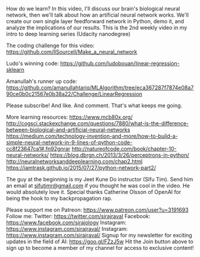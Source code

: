 How do we learn? In this video, I'll discuss our brain's biological neural network, then we'll talk about how an artificial neural network works. We'll create our own single layer feedforward network in Python, demo it, and analyze the implications of our results. This is the 2nd weekly video in my intro to deep learning series (Udacity nanodegree) 

The coding challenge for this video:
https://github.com/llSourcell/Make_a_neural_network

Ludo's winning code:
https://github.com/ludobouan/linear-regression-sklearn

Amanullah's runner up code:
https://github.com/amanullahtariq/MLAlgorithm/tree/eca367287f7874e08a790ce0b0c21567e0b38a22/Challenge/LinearRegression

Please subscribe! And like. And comment. That's what keeps me going.

More learning resources:
https://www.mcb80x.org/
http://cogsci.stackexchange.com/questions/7880/what-is-the-difference-between-biological-and-artificial-neural-networks
https://medium.com/technology-invention-and-more/how-to-build-a-simple-neural-network-in-9-lines-of-python-code-cc8f23647ca1#.fn92gnrar
http://natureofcode.com/book/chapter-10-neural-networks/
https://blog.dbrgn.ch/2013/3/26/perceptrons-in-python/
http://neuralnetworksanddeeplearning.com/chap2.html
https://iamtrask.github.io/2015/07/27/python-network-part2/

The guy at the beginning is my Jeet Kune Do instructor (Sifu Tim). Send him an email at sifutimr@gmail.com if you thought he was cool in the video. He would absolutely love it. Special thanks Catherine Olsson of OpenAI for being the hook to my backpropagation rap. 

Please support me on Patreon:
https://www.patreon.com/user?u=3191693
Follow me:
Twitter: https://twitter.com/sirajraval
Facebook: https://www.facebook.com/sirajology Instagram: https://www.instagram.com/sirajraval/ Instagram: https://www.instagram.com/sirajraval/ 
Signup for my newsletter for exciting updates in the field of AI:
https://goo.gl/FZzJ5w
Hit the Join button above to sign up to become a member of my channel for access to exclusive content!